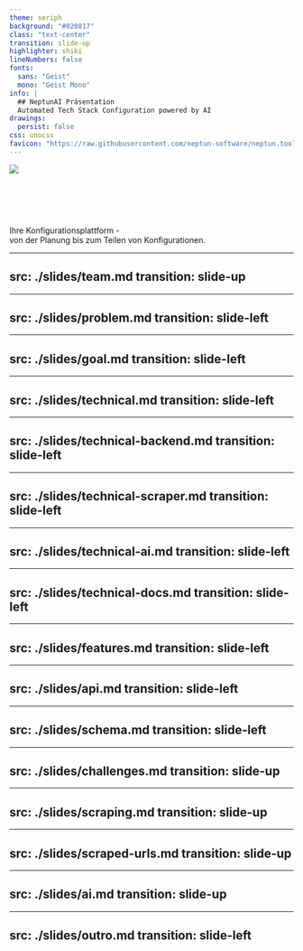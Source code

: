 ```yaml
---
theme: seriph
background: "#020817"
class: "text-center"
transition: slide-up
highlighter: shiki
lineNumbers: false
fonts:
  sans: "Geist"
  mono: "Geist Mono"
info: |
  ## NeptunAI Präsentation 
  Automated Tech Stack Configuration powered by AI
drawings:
  persist: false
css: unocss
favicon: "https://raw.githubusercontent.com/neptun-software/neptun.tools.docs/refs/heads/main/static/img/favicon.png"
---
```


<style>
.slidev-layout {
  font-family: 'Geist', sans-serif;
  color: #fff;
  background-color: #020817;
}

code {
  font-family: 'Geist Mono', monospace;
}

h1 {
  background: linear-gradient(45deg, #fff 30%, rgba(255,255,255,0.8) 90%);
  -webkit-background-clip: text;
  -webkit-text-fill-color: transparent;
}

.logo {
  max-width: 200px;
  margin: 0 auto;
}
</style>

<img src="https://raw.githubusercontent.com/neptun-software/neptun.tools.docs/refs/heads/main/static/img/favicon.png" class="logo mb-8" />

# NeptunAI

Ihre Konfigurationsplattform -<br>von der Planung bis zum Teilen von Konfigurationen.

<!--
Der Name "Neptun" ist inspiriert von den Logos bekannter Container-Technologien wie Docker, Podman und Harbor, die alle Meerestiere als Logos verwenden. Passenderweise dient ein schwarzer Wal als Logo dieses Projekts.
-->

---
src: ./slides/team.md
transition: slide-up
---

---
src: ./slides/problem.md
transition: slide-left
---

---
src: ./slides/goal.md
transition: slide-left
---

---
src: ./slides/technical.md
transition: slide-left
---

---
src: ./slides/technical-backend.md
transition: slide-left
---

---
src: ./slides/technical-scraper.md
transition: slide-left
---

---
src: ./slides/technical-ai.md
transition: slide-left
---

---
src: ./slides/technical-docs.md
transition: slide-left
---

---
src: ./slides/features.md
transition: slide-left
---

---
src: ./slides/api.md
transition: slide-left
---

---
src: ./slides/schema.md
transition: slide-left
---

---
src: ./slides/challenges.md
transition: slide-up
---

---
src: ./slides/scraping.md
transition: slide-up
---

---
src: ./slides/scraped-urls.md
transition: slide-up
---

---
src: ./slides/ai.md
transition: slide-up
---

---
src: ./slides/outro.md
transition: slide-left
---
